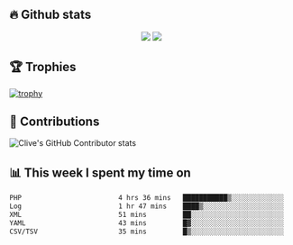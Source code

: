 ## &#128293; Github stats

<!-- GitHub Readme Streak Stats - https://github.com/DenverCoder1/github-readme-streak-stats -->
<p align="center">

<picture>
  <source 
    srcset="https://github-readme-stats.vercel.app/api?username=clivewalkden&count_private=true&show_icons=true&theme=darcula"
    media="(prefers-color-scheme: dark)"
  />
  <source
    srcset="https://github-readme-stats.vercel.app/api?username=clivewalkden&count_private=true&show_icons=true&theme=calm"
    media="(prefers-color-scheme: light), (prefers-color-scheme: no-preference)"
  />
  <img src="https://github-readme-stats.vercel.app/api?username=clivewalkden&count_private=true&show_icons=true&theme=darcula" />
</picture>

<a href="https://git.io/streak-stats" target="_blank">
  <img src="http://github-readme-streak-stats.herokuapp.com?user=clivewalkden&theme=darcula&date_format=j%20M%5B%20Y%5D" />
</a>

</p>

## &#127942; Trophies
[![trophy](https://github-profile-trophy.vercel.app/?username=clivewalkden&theme=onedark)](https://github.com/clivewalkden/github-profile-trophy)

## &#129309; Contributions
![Clive's GitHub Contributor stats](https://github-contributor-stats.vercel.app/api?username=clivewalkden)

## &#128202; This week I spent my time on
<!--START_SECTION:waka-->

```txt
PHP                        4 hrs 36 mins   ███████████▒░░░░░░░░░░░░░   44.76 %
Log                        1 hr 47 mins    ████▒░░░░░░░░░░░░░░░░░░░░   17.49 %
XML                        51 mins         ██░░░░░░░░░░░░░░░░░░░░░░░   08.27 %
YAML                       43 mins         █▓░░░░░░░░░░░░░░░░░░░░░░░   07.11 %
CSV/TSV                    35 mins         █▒░░░░░░░░░░░░░░░░░░░░░░░   05.77 %
```

<!--END_SECTION:waka-->
